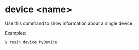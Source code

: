 # device &#60;name&#62;

Use this command to show information about a single device.

Examples:

	$ resin device MyDevice
